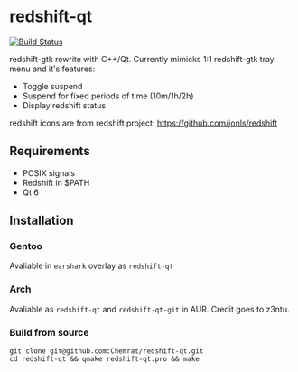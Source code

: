 # redshift-qt

[![Build Status](https://travis-ci.org/Chemrat/redshift-qt.svg?branch=master)](https://travis-ci.org/Chemrat/redshift-qt)

redshift-gtk rewrite with C++/Qt. Currently mimicks 1:1 redshift-gtk tray menu and it's features:
* Toggle suspend
* Suspend for fixed periods of time (10m/1h/2h)
* Display redshift status

redshift icons are from redshift project: https://github.com/jonls/redshift

## Requirements

* POSIX signals
* Redshift in $PATH
* Qt 6

## Installation
### Gentoo
Avaliable in `earshark` overlay as `redshift-qt`
### Arch
Avaliable as `redshift-qt` and `redshift-qt-git` in AUR. Credit goes to z3ntu.
### Build from source
```
git clone git@github.com:Chemrat/redshift-qt.git
cd redshift-qt && qmake redshift-qt.pro && make
```
